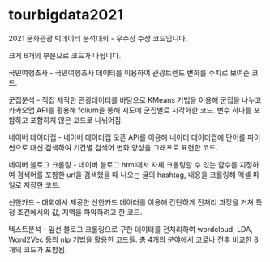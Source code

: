 # tourbigdata2021
2021 문화관광 빅데이터 분석대회 - 우수상 수상 코드입니다. 

크게 6개의 부분으로 코드가 나뉩니다.

국민여행조사 - 국민여행조사 데이터를 이용하여 관광트렌드 변화를 수치로 보여준 코드.

군집분석 - 직접 제작한 관광데이터를 바탕으로 KMeans 기법을 이용해 군집을 나누고 카카오맵 API를 활용해 folium을 통해 지도에 군집별로 시각화한 코드. 변수 하나를 포함하고 포함하지 않은 코드로 나뉘어짐.

네이버 데이터랩 - 네이버 데이터랩 오픈 API를 이용해 네이터 데이터랩에 단어를 파이썬으로 대신 검색하여 기간별 검색어 변화 양상을 그래프로 표현한 코드.

네이버 블로그 크롤링 - 네이버 블로그 html에서 자체 크롤링할 수 있는 함수를 지정하여 검색어를 포함한 url을 검색했을 때 나오는 글의 hashtag, 내용을 크롤링해 엑셀 파일로 저장한 코드.

신한카드 - 대회에서 제공한 신한카드 데이터를 이용해 간단하게 전처리 과정을 거쳐 특정 조건에서의 값, 지역을 파악하려고 한 코드.

텍스트분석 - 앞선 블로그 크롤링으로 구한 데이터를 전처리하여 wordcloud, LDA, Word2Vec 등의 nlp 기법을 활용한 코드들. 총 4개의 분야에서 코로나 전후 비교한 8개의 코드가 포함됨. 
